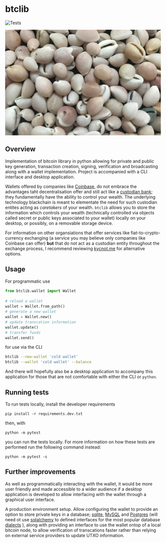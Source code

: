 # btclib
![Tests](https://github.com/akinwilson/btclib/actions/workflows/tests.yaml/badge.svg)

<img src="img/cowrie.jpg" alt="They used to be used as currency" title="In the majority parts of the world, cowrie shells have historically been used as a form of currency, this has been discovered to be the case in locations such as West Africa, the Americas, Asia, and Australia and other parts of the world. In China, at one point in item, cowries were so important that many characters relating to money or trade contain the character for cowry: 貝."/>


## Overview 
Implementation of bitcoin library in python allowing for private and public key generation, transaction creation, signing, verification and broadcasting along with a wallet implementation. Project is accompanied with a CLI interface and desktop application. 

Wallets offered by companies like [Coinbase](https://www.coinbase.com/en-gb), do not embrace the  advantages taht decentralisation offer and still act like a [custodian bank](https://en.wikipedia.org/wiki/Custodian_bank); they fundamentally have the ability to control your wealth. The underlying technology blackchain is meant to elementate the need for such custodian entites acting as *caretakers* of your wealth. `btclib` allows you to store the information which controls your wealth (technically controlled via objects called secret or public keys associated to your wallet) locally on your desktop, or possibly, on a removable storage device. 

For information on other organsiations that offer services like fiat-to-crypto-currency exchanging (a service you may believe only companies like Coinbase can offer) **but** that do not act as a custodian entity throughout the exchange process, I recommend reviewing [kycnot.me](https://kycnot.me/about) for alternative options. 

## Usage 
For programmatic use 
```python 
from btclib.wallet import Wallet 

# reload a wallet 
wallet = Wallet.from_path()
# generate a new wallet 
wallet = Wallet.new()
# update transcation information 
wallet.update()
# transfer funds 
wallet.send()
```
for use via the CLI 
```bash 
btclib --new-wallet 'cold wallet'
btclib --wallet 'cold wallet' --balance 
```

And there will hopefully also be a desktop application to accompany this application for those that are not comfortable with either the CLI or `python`. 


## Running tests 
To run tests locally, install the developer requirements
```
pip install -r requirements.dev.txt
```
then, with
```
python -m pytest
```
you can run the tests locally. For more information on how these tests are performed run the following command instead:
```
python -m pytest -s 
```


## Further improvements 

As well as programmatically interacting with the wallet, it would be more user friendly and made accessible to a wider audience if a desktop application is developed to allow interfacing with the wallet through a graphical user interface. 

A production environment setup. Allow configuring the wallet to provide an option to store private keys in a database; [sqlite](https://www.sqlite.org/), [MySQL](https://www.mysql.com/) and [Postgres](https://www.postgresql.org/) (will need ot use [sqlalchemy](https://www.sqlalchemy.org/)  to defined interfaces for the most popular database [dialects](https://docs.sqlalchemy.org/en/20/core/internals.html#sqlalchemy.engine.Dialect) ), along with providing an interface to use the wallet ontop of a local bitcoin node, to allow verification of transcations faster rather than relying on external service providers to update UTXO information. 
